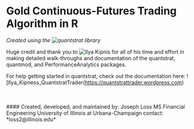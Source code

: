 # Gold Continuous-Futures Trading Algorithm in R 
_Created using the ![quantstrat](https://github.com/braverock/quantstrat) library_


Huge credit and thank you to ![Ilya Kipnis](https://www.linkedin.com/in/ilyakipnis/) for all of his time and effort in making detailed walk-throughs and documentation of the quantstrat, quantmod, and PerformanceAnalytics packages.

For help getting started in quantstrat, check out the documentation here: ![Ilya_Kipness_QuantstratTrader(https://quantstrattrader.wordpress.com)

<br/>
<br/>
#### Created, developed, and maintained by:
Joseph Loss  
MS Financial Engineering  
University of Illinois at Urbana-Champaign  
contact: *loss2@illinois.edu*  
